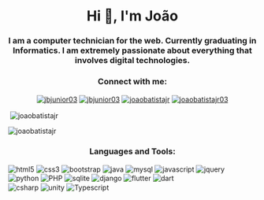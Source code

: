 <h1 align="center">Hi 👋, I'm João</h1>
<h3 align="center">I am a computer technician for the web. Currently graduating in Informatics. I am extremely passionate about everything that involves digital technologies.</h3>

<h3 align="center">Connect with me:</h3>
<p align="center">
<a href="https://linkedin.com/in/jbjunior03" target="blank"><img align="center" src="https://img.shields.io/badge/LinkedIn-0077B5?style=for-the-badge&logo=linkedin&logoColor=white" alt="jbjunior03"  /></a>
<a href="joaob.dev@gmail.com" target="blank"><img align="center" src="https://img.shields.io/badge/Gmail-D14836?style=for-the-badge&logo=gmail&logoColor=white" alt="jbjunior03"  /></a>
<a href="https://dev.to/joaobatistajr" target="blank"><img align="center" src="https://img.shields.io/badge/dev.to-0A0A0A?style=for-the-badge&logo=dev.to&logoColor=white" alt="joaobatistajr"  /></a>
<a href="https://twitter.com/joaobatistajr03" target="blank"><img align="center" src="https://img.shields.io/badge/Twitter-1DA1F2?style=for-the-badge&logo=twitter&logoColor=white" alt="joaobatistajr03"  /></a>
</p>
<p>&nbsp;<img align="center" src="https://github-readme-stats.vercel.app/api?username=joaobatistajr&show_icons=true&locale=en&theme=radical" alt="joaobatistajr" /></p>
<p><img align="center" src="https://github-readme-stats.vercel.app/api/top-langs?username=joaobatistajr&show_icons=true&locale=en&layout=compact&theme=radical" alt="joaobatistajr" /></p>

<h3 align="center">Languages and Tools:</h3>
<p>
<img align="center" src="https://img.shields.io/badge/HTML5-E34F26?style=for-the-badge&logo=html5&logoColor=white" alt="html5"/>
<img align="center" src="https://img.shields.io/badge/CSS3-1572B6?style=for-the-badge&logo=css3&logoColor=white" alt="css3" />
<img align="center" src="https://img.shields.io/badge/Bootstrap-563D7C?style=for-the-badge&logo=bootstrap&logoColor=white" alt="bootstrap" />
<img align="center" src="https://img.shields.io/badge/Java-ED8B00?style=for-the-badge&logo=java&logoColor=white" alt="java" />
<img align="center" src="https://img.shields.io/badge/MySQL-00000F?style=for-the-badge&logo=mysql&logoColor=white" alt="mysql" />
<img align="center" src="https://img.shields.io/badge/JavaScript-F7DF1E?style=for-the-badge&logo=javascript&logoColor=black" alt="javascript" />
<img align="center" src="https://img.shields.io/badge/jQuery-0769AD?style=for-the-badge&logo=jquery&logoColor=white" alt="jquery" />
<img align="center" src="https://img.shields.io/badge/Python-14354C?style=for-the-badge&logo=python&logoColor=white" alt="python" />
<img align="center" src="https://img.shields.io/badge/PHP-777BB4?style=for-the-badge&logo=php&logoColor=white" alt="PHP" />
<img align="center" src="https://img.shields.io/badge/SQLite-07405E?style=for-the-badge&logo=sqlite&logoColor=white" alt="sqlite" />
<img align="center" src="https://img.shields.io/badge/Django-092E20?style=for-the-badge&logo=django&logoColor=white" alt="django" />
<img align="center" src="https://img.shields.io/badge/Flutter-02569B?style=for-the-badge&logo=flutter&logoColor=white" alt="flutter" />
<img align="center" src="https://img.shields.io/badge/Dart-0175C2?style=for-the-badge&logo=dart&logoColor=white" alt="dart" /><br>
<img align="center" src="https://img.shields.io/badge/C%23-239120?style=for-the-badge&logo=c-sharp&logoColor=white" alt="csharp" />
<img align="center" src="https://img.shields.io/badge/Unity-100000?style=for-the-badge&logo=unity&logoColor=white" alt="unity" />
<img align="center" src="https://img.shields.io/badge/TypeScript-007ACC?style=for-the-badge&logo=typescript&logoColor=white" alt="Typescript" />
</p>

